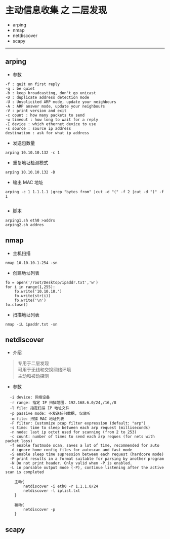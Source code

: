 
# 主动信息收集 之 二层发现

* arping
* nmap
* netdiscover
* scapy

---
## arping

* 参数
``` 
-f : quit on first reply
-q : be quiet
-b : keep broadcasting, don't go unicast
-D : duplicate address detection mode
-U : Unsolicited ARP mode, update your neighbours
-A : ARP answer mode, update your neighbours
-V : print version and exit
-c count : how many packets to send
-w timeout : how long to wait for a reply
-I device : which ethernet device to use
-s source : source ip address
destination : ask for what ip address
```
* 发送包数量
```sbtshell
arping 10.10.10.132 -c 1
```
* 重复地址检测模式
```
arping 10.10.10.132 -D
``` 
* 输出 MAC 地址
```
arping -c 1 1.1.1.1 |grep "bytes from" |cut -d "(" -f 2 |cut -d ")" -f 1
  
```
* 脚本
``` 
arping1.sh eth0 >addrs
arping2.sh addres
```

## nmap

* 主机扫描
``` 
nmap 10.10.10.1-254 -sn
```

* 创建地址列表
``` 
fo = open('/root/Desktop/ipaddr.txt','w')
for i in range(1,255):
    fo.write('10.10.10.')
    fo.write(str(i))
    fo.write('\n')
fo.close()
```

* 扫描地址列表
``` 
nmap -iL ipaddr.txt -sn
```

## netdiscover

* 介绍
> 专用于二层发现  
> 可用于无线和交换网络环境  
> 主动和被动探测  

* 参数
``` 
  -i device: 网络设备
  -r range: 指定 IP 扫描范围. 192.168.6.0/24,/16,/8
  -l file: 指定扫描 IP 地址文件
  -p passive mode: 不发送任何数据, 仅监听
  -m file: 扫描 MAC 地址列表
  -F filter: Customize pcap filter expression (default: "arp")
  -s time: time to sleep between each arp request (milliseconds)
  -n node: last ip octet used for scanning (from 2 to 253)
  -c count: number of times to send each arp reques (for nets with packet loss)
  -f enable fastmode scan, saves a lot of time, recommended for auto
  -d ignore home config files for autoscan and fast mode
  -S enable sleep time supression between each request (hardcore mode)
  -P print results in a format suitable for parsing by another program
  -N Do not print header. Only valid when -P is enabled.
  -L in parsable output mode (-P), continue listening after the active scan is completed
```
```sbtshell
    主动{
        netdiscover -i eth0 -r 1.1.1.0/24
        netdiscover -l iplist.txt
    }

    被动{
        netdiscover -p
    }
```

## scapy


